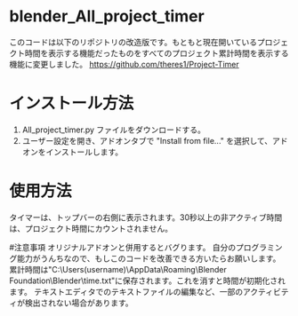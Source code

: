 # blender_All_project_timer

このコードは以下のリポジトリの改造版です。もともと現在開いているプロジェクト時間を表示する機能だったものをすべてのプロジェクト累計時間を表示する機能に変更しました。
https://github.com/theres1/Project-Timer

# インストール方法
1. All_project_timer.py ファイルをダウンロードする。
2. ユーザー設定を開き、アドオンタブで "Install from file..." を選択して、アドオンをインストールします。

# 使用方法
タイマーは、トップバーの右側に表示されます。30秒以上の非アクティブ時間は、プロジェクト時間にカウントされません。

#注意事項
オリジナルアドオンと併用するとバグります。
自分のプログラミング能力がうんちなので、もしこのコードを改善できる方いたらお願いします。
累計時間は"C:\Users\(username)\AppData\Roaming\Blender Foundation\Blender\time.txt"に保存されます。これを消すと時間が初期化されます。
テキストエディタでのテキストファイルの編集など、一部のアクティビティが検出されない場合があります。
